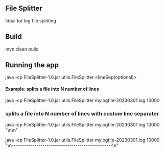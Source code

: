 ## File Splitter

Ideal for log file splitting

## Build

mvn clean build

## Running the app

java -cp FileSplitter-1.0.jar utils.FileSplitter <filepath> <numLines> <lineSep(optional)>

#### Example: splits a file into N number of lines  

java -cp FileSplitter-1.0.jar utils.FileSplitter mylogfile-20230301.log 10000

### splits a file into N number of lines with custom line separator

java -cp FileSplitter-1.0.jar utils.FileSplitter mylogfile-20230301.log 10000 "\n\n"

java -cp FileSplitter-1.0.jar utils.FileSplitter mylogfile-20230301.log 10000 "\n-------------------------------------------------\n"

